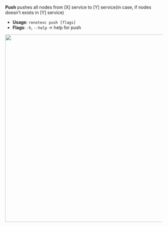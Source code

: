**Push** pushes all nodes from [X] service to [Y] service(in case, if nodes doesn't exists in [Y] service)

- **Usage**: `renotevc push [flags]`
- **Flags**: `-h`, `--help` -> help for push

<img width="600" src="https://user-images.githubusercontent.com/59066341/205987701-8460f436-3852-441a-a9f6-eb432d71efc5.gif">
